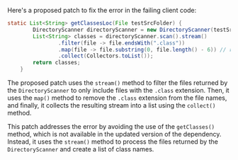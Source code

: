 Here's a proposed patch to fix the error in the failing client code:
```java
static List<String> getClassesLoc(File testSrcFolder) {
        DirectoryScanner directoryScanner = new DirectoryScanner(testSrcFolder, TestListResolver.getWildcard());
        List<String> classes = directoryScanner.scan().stream()
                .filter(file -> file.endsWith(".class"))
                .map(file -> file.substring(0, file.length() - 6)) // removes .class from the file name
                .collect(Collectors.toList());
        return classes;
    }
```
The proposed patch uses the `stream()` method to filter the files returned by the `DirectoryScanner` to only include files with the `.class` extension. Then, it uses the `map()` method to remove the `.class` extension from the file names, and finally, it collects the resulting stream into a list using the `collect()` method.

This patch addresses the error by avoiding the use of the `getClasses()` method, which is not available in the updated version of the dependency. Instead, it uses the `stream()` method to process the files returned by the `DirectoryScanner` and create a list of class names.